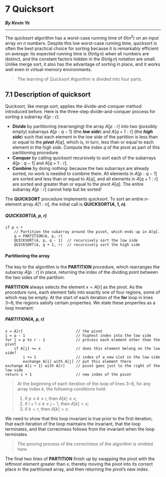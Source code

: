 # 7	Quicksort

***By Kevin Ye***

---

The quicksort algorithm has a worst-case running time of $\Theta(n^2)$ on an input array on $n$ numbers. Despite this low worst-case running time, quicksort is often the best practical choice for sorting because it is remarkably efficient on average: its expected running time is $\Theta(n\lg n)$ when all numbers are distinct, and the constant factors hidden in the $\Theta(n\lg n)$ notation are small. Unlike merge sort, it also has the advantage of sorting in place, and it works well even in virtual-memory environments.

> The learning of Quicksort Algorithm is divided into four parts.





## 7.1	Description of quicksort

Quicksort, like merge sort, applies the divide-and-conquer method introduced before. Here is the three-step divide-and-conquer process for sorting a subarray $A[p : r]$:

- **Divide** by partitioning (rearranging) the array $A[p : r]$ into two (possibly empty) subarrays $A[p : q - 1]$ (the ***low side***) and $A[q + 1 : r]$ (the ***high side***) such that each element in the low side of the partition is less than or equal to the ***pivot*** $A[q]$, which is, in turn, less than or equal to each element in the high side. Compute the index $q$ of the pivot as part of this partitioning procedure.
- **Conquer** by calling quicksort recursively to sort each of the subarrays $A[p : q - 1]$ and $A[q + 1 : r]$.
- **Combine** by doing nothing: because the two subarrays are already sorted, no work is needed to combine them. All elements in $A[p : q - 1]$ are sorted and less than or equal to $A[q]$, and all elements in $A[q + 1 : r]$ are sorted and greater than or equal to the pivot $A[q]$. The entire subarray $A[p : r]$ cannot help but be sorted!

The **QUICKSORT** procedure implements quicksort. To sort an entire $n$-element array $A[1 : n]$, the initial call is **QUICKSORT($A$, $1$, $n$)**. 

##### QUICKSORT($A$, $p$, $r$)

```pseudocode
if p < r
	// Partition the subarray around the pivot, which ends up in A[q].
	q = PARTITION(A, p, r)
	QUICKSORT(A, p, q - 1)	// recursively sort the low side
	QUICKSORT(A, q + 1, r)	// recursively sort the high side
```

#### Partitioning the array

The key to the algorithm is the **PARTITION** procedure, which rearranges the subarray $A[p : r]$ in place, returning the index of the dividing point between the two sides of the partition.

**PARTITION** always selects the element $x = A[r]$ as the pivot. As the procedure runs, each element falls into exactly one of four regions, some of which may be empty. At the start of each iteration of the **for** loop in lines 3~6, the regions satisfy certain properties. We state these properties as a loop invariant:

##### PARTITION($A$, $p$, $r$)

```pseudocode
x = A[r]						// the pivot
i = p - 1						// highest index into the low side
for j = p to r - 1				// process each element other than the pivot
	if A[j] <= x				// does this element belong on the low side?
		i += 1					// index of a new slot in the low side
		exchange A[i] with A[j]	// put this element there
exchange A[i + 1] with A[r]		// pivot goes just to the right of the low side
return i + 1					// new index of the pivot
```

> At the beginning of each iteration of the loop of lines 3~6, for any array index $k$, the following conditions hold:
>
> 1. if $p \leq k \leq i$, then $A[k] \leq x$;
> 2. if $i + 1 \leq k \leq j - 1$, then $A[k] > x$;
> 3. if $k = r$, then $A[k] = x$.

We need to show that this loop invariant is true prior to the first iteration, that each iteration of the loop maintains the invariant, that the loop terminates, and that correctness follows from the invariant when the loop terminates.

> The proving process of the correctness of the algorithm is omitted here.

The final two lines of **PARTITION** finish up by swapping the pivot with the leftmost element greater than $x$, thereby moving the pivot into its correct place in the partitioned array, and then returning the pivot’s new index.